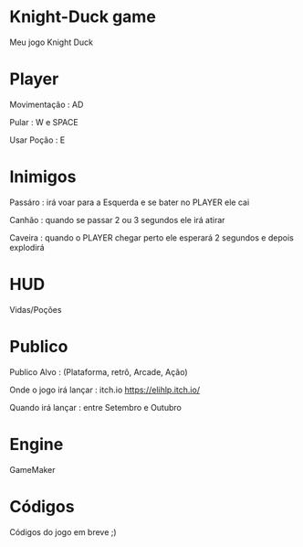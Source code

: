# Knight-Duck game

Meu jogo Knight Duck

# Player

Movimentação : AD

Pular : W e SPACE

Usar Poção : E




# Inimigos

Passáro : irá voar para a Esquerda e se bater no PLAYER ele cai

Canhão : quando se passar 2 ou 3 segundos ele irá atirar

Caveira :  quando o PLAYER chegar perto ele esperará 2 segundos e depois explodirá




# HUD

Vidas/Poções




# Publico

Publico Alvo : (Plataforma, retrô, Arcade, Ação)

Onde o jogo irá lançar : itch.io https://elihlp.itch.io/

Quando irá lançar : entre Setembro e Outubro



# Engine

GameMaker



# Códigos

Códigos do jogo em breve ;)
